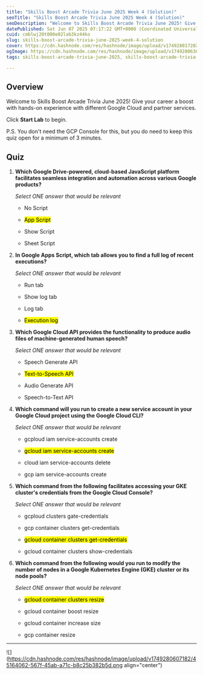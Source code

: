 ```yaml
---
title: "Skills Boost Arcade Trivia June 2025 Week 4 (Solution)"
seoTitle: "Skills Boost Arcade Trivia June 2025 Week 4 (Solution)"
seoDescription: "Welcome to Skills Boost Arcade Trivia June 2025! Give your career a boost with hands-on experience with different Google Cloud and partner services."
datePublished: Sat Jun 07 2025 07:17:22 GMT+0000 (Coordinated Universal Time)
cuid: cmblwj20t000e02lab3kz44ko
slug: skills-boost-arcade-trivia-june-2025-week-4-solution
cover: https://cdn.hashnode.com/res/hashnode/image/upload/v1749280172024/18b0eeb4-dd75-4340-8c78-1b2f3d0ee243.png
ogImage: https://cdn.hashnode.com/res/hashnode/image/upload/v1749280630938/01b2b619-f650-4c3b-8e69-8adf6ba3162b.png
tags: skills-boost-arcade-trivia-june-2025, skills-boost-arcade-trivia-june-2025-week-4-solution, skills-boost-arcade-trivia-june-2025-week-4

---
```


## Overview

Welcome to Skills Boost Arcade Trivia June 2025! Give your career a boost with hands-on experience with different Google Cloud and partner services.

Click **Start Lab** to begin.

P.S. You don't need the GCP Console for this, but you do need to keep this quiz open for a minimum of 3 minutes.

## Quiz

1. **Which Google Drive-powered, cloud-based JavaScript platform facilitates seamless integration and automation across various Google products?**
    
    *Select ONE answer that would be relevant*
    
    * No Script
        
    * <mark>App Script</mark>
        
    * Show Script
        
    * Sheet Script
        
2. **In Google Apps Script, which tab allows you to find a full log of recent executions?**
    
    *Select ONE answer that would be relevant*
    
    * Run tab
        
    * Show log tab
        
    * Log tab
        
    * <mark>Execution log</mark>
        
3. **Which Google Cloud API provides the functionality to produce audio files of machine-generated human speech?**
    
    *Select ONE answer that would be relevant*
    
    * Speech Generate API
        
    * <mark>Text-to-Speech API</mark>
        
    * Audio Generate API
        
    * Speech-to-Text API
        
4. **Which command will you run to create a new service account in your Google Cloud project using the Google Cloud CLI?**
    
    *Select ONE answer that would be relevant*
    
    * gcploud iam service-accounts create
        
    * <mark>gcloud iam service-accounts create</mark>
        
    * cloud iam service-accounts delete
        
    * gcp iam service-accounts create
        
5. **Which command from the following facilitates accessing your GKE cluster's credentials from the Google Cloud Console?**
    
    *Select ONE answer that would be relevant*
    
    * gcploud clusters gate-credentials
        
    * gcp container clusters get-credentials
        
    * <mark>gcloud container clusters get-credentials</mark>
        
    * gcloud container clusters show-credentials
        
6. **Which command from the following would you run to modify the number of nodes in a Google Kubernetes Engine (GKE) cluster or its node pools?**
    
    *Select ONE answer that would be relevant*
    
    * <mark>gcloud container clusters resize</mark>
        
    * gcloud container boost resize
        
    * gcloud container increase size
        
    * gcp container resize
        

---

![](https://cdn.hashnode.com/res/hashnode/image/upload/v1749280607182/45164062-567f-45ab-a71c-b8c25b382b5d.png align="center")